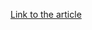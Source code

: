 [Link to the article](https://www.mcafee.com/blogs/other-blogs/mcafee-labs/crypto-scam-spacex-tokens-for-sale/)
